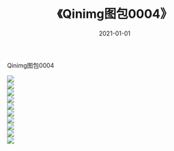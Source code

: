 ﻿---
layout: post
title:  《Qinimg图包0004》
date:   2021-01-01
img: http://imgx.orgx.ga/Qinimg图包/Qinimg图包0004/000.jpg
categories: [美女, 清纯, 唯美]
---

Qinimg图包0004

 ![](http://imgx.orgx.ga/Qinimg图包/Qinimg图包0004/001.jpg) <br>![](http://imgx.orgx.ga/Qinimg图包/Qinimg图包0004/002.jpg) <br>![](http://imgx.orgx.ga/Qinimg图包/Qinimg图包0004/003.jpg) <br>![](http://imgx.orgx.ga/Qinimg图包/Qinimg图包0004/004.jpg) <br>![](http://imgx.orgx.ga/Qinimg图包/Qinimg图包0004/005.jpg) <br>![](http://imgx.orgx.ga/Qinimg图包/Qinimg图包0004/006.jpg) <br>![](http://imgx.orgx.ga/Qinimg图包/Qinimg图包0004/007.jpg) <br>![](http://imgx.orgx.ga/Qinimg图包/Qinimg图包0004/008.jpg) <br>![](http://imgx.orgx.ga/Qinimg图包/Qinimg图包0004/009.jpg) <br>![](http://imgx.orgx.ga/Qinimg图包/Qinimg图包0004/010.jpg) <br>